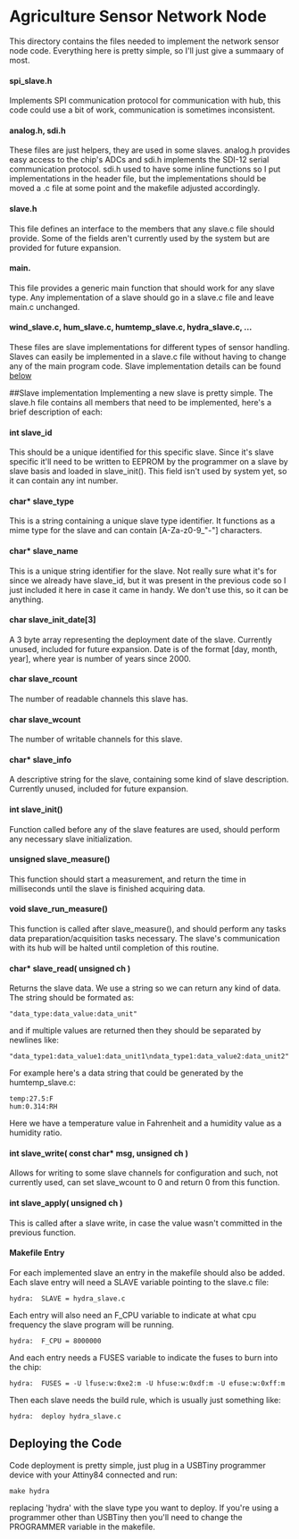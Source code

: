 # Agriculture Sensor Network Node

This directory contains the files needed to implement the network
sensor node code.  Everything here is pretty simple, so I'll just
give a summaary of most.

#### spi_slave.h
Implements SPI communication protocol for communication with hub,
this code could use a bit of work, communication is sometimes
inconsistent.

#### analog.h, sdi.h
These files are just helpers, they are used in some slaves.
analog.h provides easy access to the chip's ADCs and sdi.h
implements the SDI-12 serial communication protocol.  sdi.h
used to have some inline functions so I put implementations
in the header file, but the implementations should be moved
a .c file at some point and the makefile adjusted accordingly.

#### slave.h
This file defines an interface to the members that any slave.c file
should provide.  Some of the fields aren't currently used by the system
but are provided for future expansion.

#### main.
This file provides a generic main function that should work for any slave type.
Any implementation of a slave should go in a slave.c file and leave main.c unchanged.

#### wind_slave.c, hum_slave.c, humtemp_slave.c, hydra_slave.c, ...
These files are slave implementations for different types of sensor handling.
Slaves can easily be implemented in a slave.c file without having to change any
of the main program code.  Slave implementation details can be found [below](#slave-implementation)

##Slave implementation
Implementing a new slave is pretty simple.  The slave.h file contains all members that
need to be implemented, here's a brief description of each:

#### int slave_id
This should be a unique identified for this specific slave.  Since it's
slave specific it'll need to be written to EEPROM by the programmer on a
slave by slave basis and loaded in slave_init().  This field isn't used by
system yet, so it can contain any int number.

#### char* slave_type
This is a string containing a unique slave type identifier.  It functions as
a mime type for the slave and can contain [A-Za-z0-9_"-"] characters.

#### char* slave_name
This is a unique string identifier for the slave.  Not really sure what it's for
since we already have slave_id, but it was present in the previous code so I just
included it here in case it came in handy.  We don't use this, so it can be anything.

#### char slave_init_date[3]
A 3 byte array representing the deployment date of the slave.  Currently unused,
included for future expansion.  Date is of the format [day, month, year], where
year is number of years since 2000.

#### char slave_rcount
The number of readable channels this slave has.

#### char slave_wcount
The number of writable channels for this slave.

#### char* slave_info
A descriptive string for the slave, containing some kind of slave description.
Currently unused, included for future expansion.

#### int slave_init()
Function called before any of the slave features are used, should perform any
necessary slave initialization.

#### unsigned slave_measure()
This function should start a measurement, and return the time in milliseconds
until the slave is finished acquiring data.

#### void slave_run_measure()
This function is called after slave_measure(), and should perform any tasks
data preparation/acquisition tasks necessary.  The slave's communication with
its hub will be halted until completion of this routine.

#### char* slave_read( unsigned ch )
Returns the slave data.  We use a string so we can return any kind of data.
The string should be formated as:

    "data_type:data_value:data_unit"

and if multiple values are returned then they should be separated by newlines like:

    "data_type1:data_value1:data_unit1\ndata_type1:data_value2:data_unit2"

For example here's a data string that could be generated by the humtemp_slave.c:

    temp:27.5:F
    hum:0.314:RH

Here we have a temperature value in Fahrenheit and a humidity value as a humidity ratio.

#### int slave_write( const char* msg, unsigned ch )
Allows for writing to some slave channels for configuration and such, not currently used,
can set slave_wcount to 0 and return 0 from this function.

#### int slave_apply( unsigned ch )
This is called after a slave write, in case the value wasn't committed in the previous function.

#### Makefile Entry
For each implemented slave an entry in the makefile should also be added.
Each slave entry will need a SLAVE variable pointing to the slave.c file:

    hydra:  SLAVE = hydra_slave.c

Each entry will also need an F_CPU variable to indicate at what cpu frequency
the slave program will be running.

    hydra:  F_CPU = 8000000

And each entry needs a FUSES variable to indicate the fuses to burn into the chip:

    hydra:  FUSES = -U lfuse:w:0xe2:m -U hfuse:w:0xdf:m -U efuse:w:0xff:m

Then each slave needs the build rule, which is usually just something like:

    hydra:  deploy hydra_slave.c

## Deploying the Code
Code deployment is pretty simple, just plug in a USBTiny programmer device
with your Attiny84 connected and run:

    make hydra

replacing 'hydra' with the slave type you want to deploy.  If you're using a programmer
other than USBTiny then you'll need to change the PROGRAMMER variable in the makefile.
